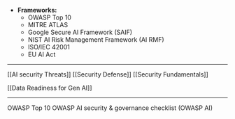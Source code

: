 - **Frameworks:**
	- OWASP Top 10
	- MITRE ATLAS
	- Google Secure AI Framework (SAIF)
	- NIST AI Risk Management Framework (AI RMF)
	- ISO/IEC 42001
	- EU AI Act

---

[[AI security Threats]]
[[Security Defense]]
[[Security Fundamentals]]


[[Data Readiness for Gen AI]]

---

OWASP Top 10
OWASP AI security & governance checklist
(OWASP AI)
